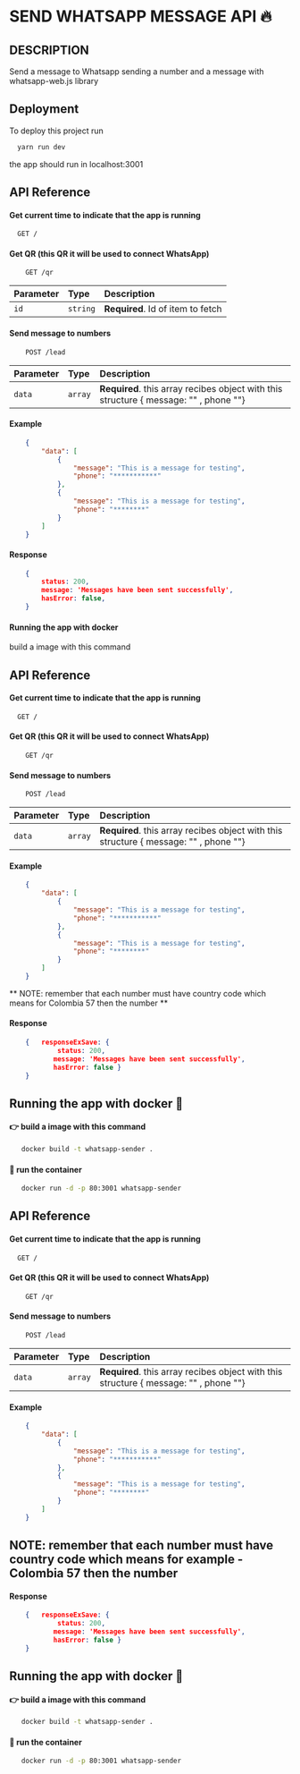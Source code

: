 # SEND WHATSAPP MESSAGE API 🔥


## DESCRIPTION
Send a message to Whatsapp sending a number and a message with
whatsapp-web.js library

## Deployment

To deploy this project run

```bash
  yarn run dev
```

the app should run in localhost:3001




## API Reference

#### Get current time to indicate that the app is running

```http
  GET /
```

#### Get QR (this QR it will be used to connect WhatsApp)

```http
    GET /qr
```

| Parameter | Type     | Description                       |
| :-------- | :------- | :-------------------------------- |
| `id`      | `string` | **Required**. Id of item to fetch |


#### Send message to numbers

```http
    POST /lead
```

| Parameter | Type     | Description                       |
| :-------- | :------- | :-------------------------------- |
| `data`      | `array` | **Required**. this array recibes object with this structure  { message: "" , phone ""} |

#### Example
```json
    {
        "data": [
            {
                "message": "This is a message for testing",
                "phone": "***********"
            },
            {
                "message": "This is a message for testing",
                "phone": "********"
            }
        ]
    }
```

#### Response
```json
    {
        status: 200,
        message: 'Messages have been sent successfully',
        hasError: false,
    }
```

#### Running the app with docker

build a image with this command






## API Reference

#### Get current time to indicate that the app is running

```http
  GET /
```

#### Get QR (this QR it will be used to connect WhatsApp)

```http
    GET /qr
```

#### Send message to numbers

```http
    POST /lead
```

| Parameter | Type     | Description                       |
| :-------- | :------- | :-------------------------------- |
| `data`      | `array` | **Required**. this array recibes object with this structure  { message: "" , phone ""} |

#### Example
```json
    {
        "data": [
            {
                "message": "This is a message for testing",
                "phone": "***********"
            },
            {
                "message": "This is a message for testing",
                "phone": "********"
            }
        ]
    }
```

** NOTE: remember that each number must have country code which means for Colombia 57 then the number ** 

#### Response
```json
    {   responseExSave: {
            status: 200,
           message: 'Messages have been sent successfully',
           hasError: false }
    }
```

## Running the app with docker 🐳

#### 👉 build a image with this command
```bash
   docker build -t whatsapp-sender . 
```

#### 🚀 run the container
```bash
   docker run -d -p 80:3001 whatsapp-sender  
```





## API Reference

#### Get current time to indicate that the app is running

```http
  GET /
```

#### Get QR (this QR it will be used to connect WhatsApp)

```http
    GET /qr
```

#### Send message to numbers

```http
    POST /lead
```

| Parameter | Type     | Description                       |
| :-------- | :------- | :-------------------------------- |
| `data`      | `array` | **Required**. this array recibes object with this structure  { message: "" , phone ""} |

#### Example
```json
    {
        "data": [
            {
                "message": "This is a message for testing",
                "phone": "***********"
            },
            {
                "message": "This is a message for testing",
                "phone": "********"
            }
        ]
    }
```

## **NOTE**: remember that each number must have country code which means for example - Colombia 57 then the number 

#### Response
```json
    {   responseExSave: {
            status: 200,
           message: 'Messages have been sent successfully',
           hasError: false }
    }
```

## Running the app with docker 🐳

#### 👉 build a image with this command
```bash
   docker build -t whatsapp-sender . 
```

#### 🚀 run the container
```bash
   docker run -d -p 80:3001 whatsapp-sender  
```






